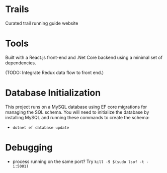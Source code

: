 # Trails
Curated trail running guide website

# Tools
Built with a React.js front-end and .Net Core backend using a minimal set of dependencies.

(TODO: Integrate Redux data flow to front end.)

# Database Initialization
This project runs on a MySQL database using EF core migrations for managing the SQL schema. You will need to initialize the database by installing MySQL and running these commands to create the schema:
* `dotnet ef database update`

# Debugging
* process running on the same port? Try `kill -9 $(sudo lsof -t -i:5001)`

